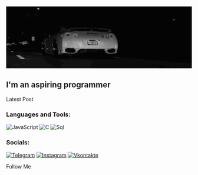 [![Header](https://github.com/artjomrozhkov/artjomrozhkov/blob/main/assets/ezgif-5-5df87cd895.gif)](https://www.youtube.com/watch?v=_WAI_4T_PoM&ab_channel=GIJIN-Topic)

## I'm an aspiring programmer

Latest Post

### Languages and Tools:
![JavaScript](https://img.shields.io/badge/-JavaScript-090909?style=for-the-badge&logo=JavaScript&logoColor=E9D54D)
![C](https://img.shields.io/badge/-C#-090909?style=for-the-badge&logo=C%2b%2b&logoColor=FF9900)
![Sql](https://img.shields.io/badge/-MySQL-090909?style=for-the-badge&logo=C%2b%2b&logoColor=00648B)

### Socials:
[![Telegram](https://img.shields.io/badge/-Telegram-090909?style=for-the-badge&logo=telegram&logoColor=27A0D9)](https://t.me/awakenedsavage)
[![Instagram](https://img.shields.io/badge/-Instagram-090909?style=for-the-badge&logo=instagram&logoColor=B4068E)](https://www.instagram.com/awakesavage)
[![Vkontakte](https://img.shields.io/badge/-Vkontakte-090909?style=for-the-badge&logo=Vk&logoColor=4F7DB3)](https://vk.com/awakenedsavage)

Follow Me